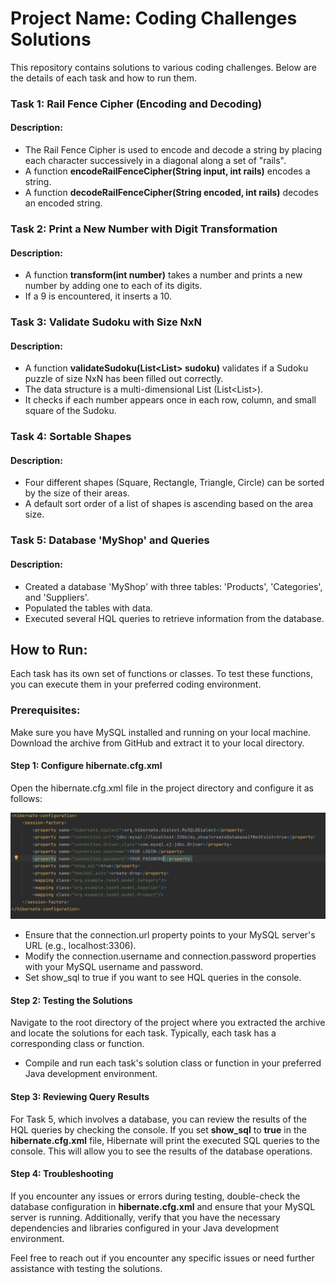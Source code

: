 # Project Name: Coding Challenges Solutions
This repository contains solutions to various coding challenges. Below are the details of each task and how to run them.

### Task 1: Rail Fence Cipher (Encoding and Decoding)
#### Description:
* The Rail Fence Cipher is used to encode and decode a string by placing each character successively in a diagonal along a set of "rails".
* A function <B>encodeRailFenceCipher(String input, int rails)</B> encodes a string.
* A function <B>decodeRailFenceCipher(String encoded, int rails)</B> decodes an encoded string.
### Task 2: Print a New Number with Digit Transformation
#### Description:
* A function <B> transform(int number)</B> takes a number and prints a new number by adding one to each of its digits.
* If a 9 is encountered, it inserts a 10.
### Task 3: Validate Sudoku with Size NxN
#### Description:
* A function <B>validateSudoku(List<List<Integer>> sudoku)</B> validates if a Sudoku puzzle of size NxN has been filled out correctly.
* The data structure is a multi-dimensional List (List<List<Integer>>).
* It checks if each number appears once in each row, column, and small square of the Sudoku.
### Task 4: Sortable Shapes
#### Description:
* Four different shapes (Square, Rectangle, Triangle, Circle) can be sorted by the size of their areas.
* A default sort order of a list of shapes is ascending based on the area size.
### Task 5: Database 'MyShop' and Queries
#### Description:
* Created a database 'MyShop' with three tables: 'Products', 'Categories', and 'Suppliers'.
* Populated the tables with data.
* Executed several HQL queries to retrieve information from the database.
## How to Run:
Each task has its own set of functions or classes.
To test these functions, you can execute them in your preferred coding environment.

### Prerequisites:

Make sure you have MySQL installed and running on your local machine.
Download the archive from GitHub and extract it to your local directory.
#### Step 1: Configure hibernate.cfg.xml

Open the hibernate.cfg.xml file in the project directory and configure it as follows:

![img.png](img.png)

* Ensure that the connection.url property points to your MySQL server's URL (e.g., localhost:3306).
* Modify the connection.username and connection.password properties with your MySQL username and password.
* Set show_sql to true if you want to see HQL queries in the console.
####  Step 2: Testing the Solutions

Navigate to the root directory of the project where you extracted the archive and locate the solutions for each task. Typically, each task has a corresponding class or function.

* Compile and run each task's solution class or function in your preferred Java development environment.

#### Step 3: Reviewing Query Results

For Task 5, which involves a database, you can review the results of the HQL queries by checking the console. If you set <B> show_sql</B> to <B>true</B> in the <B>hibernate.cfg.xml</B> file, Hibernate will print the executed SQL queries to the console. This will allow you to see the results of the database operations.

#### Step 4: Troubleshooting

If you encounter any issues or errors during testing, double-check the database configuration in <B>hibernate.cfg.xml</B> and ensure that your MySQL server is running. Additionally, verify that you have the necessary dependencies and libraries configured in your Java development environment.

Feel free to reach out if you encounter any specific issues or need further assistance with testing the solutions.